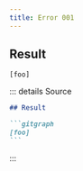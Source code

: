 ```yaml
---
title: Error 001
---
```

## Result

```gitgraph
[foo]
```

::: details Source

````md
## Result

```gitgraph
[foo]
```
````

:::
